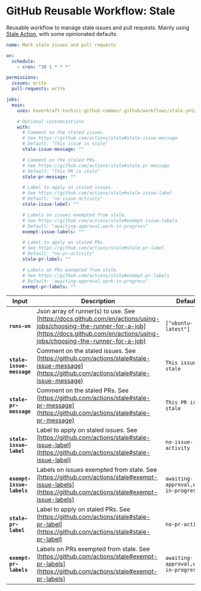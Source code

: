 <!-- start branding -->
<!-- end branding -->
<!-- start title -->

# GitHub Reusable Workflow: Stale

<!-- end title -->
<!-- start badges -->
<!-- end badges -->
<!-- start description -->

Reusable workflow to manage stale issues and pull requests.
Mainly using [Stale Action](https://github.com/actions/stale), with some opinionated defaults.

<!-- end description -->
<!-- start contents -->
<!-- end contents -->
<!-- start usage -->

```yaml
name: Mark stale issues and pull requests

on:
  schedule:
    - cron: "30 1 * * *"

permissions:
  issues: write
  pull-requests: write

jobs:
  main:
    uses: hoverkraft-tech/ci-github-common/.github/workflows/stale.yml@0.22.1

    # Optional customizations.
    with:
      # Comment on the staled issues.
      # See https://github.com/actions/stale#stale-issue-message
      # Default: "This issue is stale"
      stale-issue-message: ""

      # Comment on the staled PRs.
      # See https://github.com/actions/stale#stale-pr-message
      # Default: "This PR is stale"
      stale-pr-message: ""

      # Label to apply on staled issues.
      # See https://github.com/actions/stale#stale-issue-label
      # Default: "no-issue-activity"
      stale-issue-label: ""

      # Labels on issues exempted from stale.
      # See https://github.com/actions/stale#exempt-issue-labels
      # Default: "awaiting-approval,work-in-progress"
      exempt-issue-labels: ""

      # Label to apply on staled PRs.
      # See https://github.com/actions/stale#stale-pr-label
      # Default: "no-pr-activity"
      stale-pr-label: ""

      # Labels on PRs exempted from stale.
      # See https://github.com/actions/stale#exempt-pr-labels
      # Default: "awaiting-approval,work-in-progress"
      exempt-pr-labels: ""
```

<!-- end usage -->
<!-- start inputs -->

| **Input**                            | **Description**                                                                                                                                                                                | **Default**                                     | **Required** |
| ------------------------------------ | ---------------------------------------------------------------------------------------------------------------------------------------------------------------------------------------------- | ----------------------------------------------- | ------------ |
| **<code>runs-on</code>**             | Json array of runner(s) to use. See [https://docs.github.com/en/actions/using-jobs/choosing-the-runner-for-a-job](https://docs.github.com/en/actions/using-jobs/choosing-the-runner-for-a-job) | <code>["ubuntu-latest"]</code>                  | **false**    |
| **<code>stale-issue-message</code>** | Comment on the staled issues. See [https://github.com/actions/stale#stale-issue-message](https://github.com/actions/stale#stale-issue-message)                                                 | <code>This issue is stale</code>                | **false**    |
| **<code>stale-pr-message</code>**    | Comment on the staled PRs. See [https://github.com/actions/stale#stale-pr-message](https://github.com/actions/stale#stale-pr-message)                                                          | <code>This PR is stale</code>                   | **false**    |
| **<code>stale-issue-label</code>**   | Label to apply on staled issues. See [https://github.com/actions/stale#stale-issue-label](https://github.com/actions/stale#stale-issue-label)                                                  | <code>no-issue-activity</code>                  | **false**    |
| **<code>exempt-issue-labels</code>** | Labels on issues exempted from stale. See [https://github.com/actions/stale#exempt-issue-labels](https://github.com/actions/stale#exempt-issue-labels)                                         | <code>awaiting-approval,work-in-progress</code> | **false**    |
| **<code>stale-pr-label</code>**      | Label to apply on staled PRs. See [https://github.com/actions/stale#stale-pr-label](https://github.com/actions/stale#stale-pr-label)                                                           | <code>no-pr-activity</code>                     | **false**    |
| **<code>exempt-pr-labels</code>**    | Labels on PRs exempted from stale. See [https://github.com/actions/stale#exempt-pr-labels](https://github.com/actions/stale#exempt-pr-labels)                                                  | <code>awaiting-approval,work-in-progress</code> | **false**    |

<!-- end inputs -->
<!-- start outputs -->
<!-- end outputs -->
<!-- start [.github/ghadocs/examples/] -->
<!-- end [.github/ghadocs/examples/] -->

